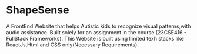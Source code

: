 # ShapeSense

A FrontEnd Website that helps Autistic kids to recognize visual patterns,with audio assistance.
Built solely for an assignment in the course (23CSE416 - FullStack Frameworks).
This Website is built using limited texh stacks like ReactJs,Html and CSS only(Necessary Requirements).

